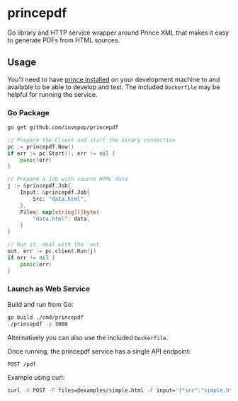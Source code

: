 # princepdf

Go library and HTTP service wrapper around Prince XML that makes it easy to generate PDFs from HTML sources.

## Usage

You'll need to have [prince installed](https://www.princexml.com/doc/installing/) on your development machine to and available to be able to develop and test. The included `Dockerfile` may be helpful for running the service.

### Go Package

```bash
go get github.com/invopop/princepdf
```

```go
// Prepare the Client and start the binary connection
pc := princepdf.New()
if err := pc.Start(); err != nil {
    panic(err)
}

// Prepare a Job with source HTML data
j := &princepdf.Job{
    Input: &princepdf.Job{
        Src: "data.html",
    },
    Files: map[string][]byte{
        "data.html": data,
    }
}

// Run it, deal with the `out`
out, err := pc.client.Run(j)
if err != nil {
    panic(err)
}
```

### Launch as Web Service

Build and run from Go:

```bash
go build ./cmd/princepdf
./princepdf -p 3000
```

Alternatively you can also use the included `Dockerfile`.

Once running, the princepdf service has a single API endpoint:

```
POST /pdf
```

Example using curl:

```bash
curl -X POST -F files=@examples/simple.html -F input='{"src":"simple.html"}' -F metadata='{"title":"Test Output","creator":"Go"}'  http://localhost:3000/pdf -v > output.pdf
```
